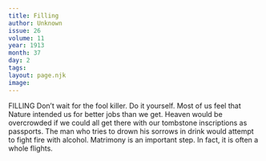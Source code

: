 ```yaml
---
title: Filling
author: Unknown
issue: 26
volume: 11
year: 1913
month: 37
day: 2
tags:
layout: page.njk
image:
---
```

FILLING   Don’t wait for the fool killer. Do it yourself.    Most of us feel that Nature intended us for better jobs than we get.    Heaven would be overcrowded if we could all get there with our tombstone inscriptions as passports.    The man who tries to drown his sorrows in drink would attempt to fight fire with alcohol.    Matrimony is an important step. In fact, it is often a whole flights. 


